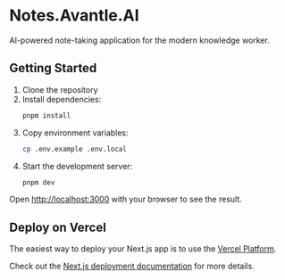 # Notes.Avantle.AI

AI-powered note-taking application for the modern knowledge worker.

## Getting Started

1. Clone the repository
2. Install dependencies:
   ```bash
   pnpm install
   ```
3. Copy environment variables:
   ```bash
   cp .env.example .env.local
   ```
4. Start the development server:
   ```bash
   pnpm dev
   ```

Open [http://localhost:3000](http://localhost:3000) with your browser to see the result.

## Deploy on Vercel

The easiest way to deploy your Next.js app is to use the [Vercel Platform](https://vercel.com/new).

Check out the [Next.js deployment documentation](https://nextjs.org/docs/deployment) for more details.
